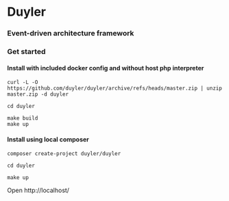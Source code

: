 # Duyler
### Event-driven architecture framework

### Get started

#### Install with included docker config and without host php interpreter

```shell
curl -L -O https://github.com/duyler/duyler/archive/refs/heads/master.zip | unzip master.zip -d duyler
```
```shell
cd duyler
```
```shell
make build
make up
```

#### Install using local composer

```shell
composer create-project duyler/duyler
```
```shell
cd duyler
```
```shell
make up
```
Open http://localhost/
